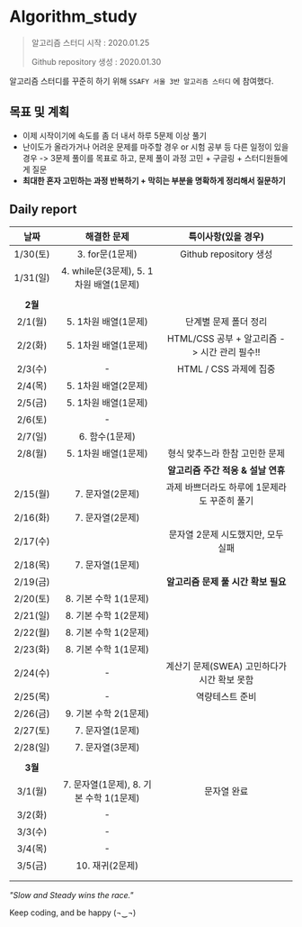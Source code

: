 # Algorithm_study

> 알고리즘 스터디 시작 : 2020.01.25
>
> Github repository 생성 : 2020.01.30



알고리즘 스터디를 꾸준히 하기 위해 `SSAFY 서울 3반 알고리즘 스터디` 에 참여했다.



## 목표 및 계획

- 이제 시작이기에 속도를 좀 더 내서 하루 5문제 이상 풀기
- 난이도가 올라가거나 어려운 문제를 마주할 경우 or 시험 공부 등 다른 일정이 있을 경우 -> 3문제 풀이를 목표로 하고, 문제 풀이 과정 고민 + 구글링 + 스터디원들에게 질문
- **최대한 혼자 고민하는 과정 반복하기 + 막히는 부분을 명확하게 정리해서 질문하기**



## Daily report

|   날짜   |               해결한 문제               |             특이사항(있을 경우)              |
| :------: | :-------------------------------------: | :------------------------------------------: |
| 1/30(토) |             3. for문(1문제)             |            Github repository 생성            |
| 1/31(일) | 4. while문(3문제), 5. 1차원 배열(1문제) |                                              |
|          |                                         |                                              |
| **2월**  |                                         |                                              |
| 2/1(월)  |          5. 1차원 배열(1문제)           |            단계별 문제 폴더 정리             |
| 2/2(화)  |          5. 1차원 배열(1문제)           | HTML/CSS 공부 + 알고리즘 -> 시간 관리 필수!! |
| 2/3(수)  |                    -                    |            HTML / CSS 과제에 집중            |
| 2/4(목)  |          5. 1차원 배열(2문제)           |                                              |
| 2/5(금)  |          5. 1차원 배열(1문제)           |                                              |
| 2/6(토)  |                    -                    |                                              |
| 2/7(일)  |             6. 함수(1문제)              |                                              |
| 2/8(월)  |          5. 1차원 배열(1문제)           |        형식 맞추느라 한참 고민한 문제        |
|          |                                         |      **알고리즘 주간 적응 & 설날 연휴**      |
| 2/15(월) |            7. 문자열(2문제)             | 과제 바쁘더라도 하루에 1문제라도 꾸준히 풀기 |
| 2/16(화) |            7. 문자열(2문제)             |                                              |
| 2/17(수) |                                         |      문자열 2문제 시도했지만, 모두 실패      |
| 2/18(목) |            7. 문자열(1문제)             |                                              |
| 2/19(금) |                                         |     **알고리즘 문제 풀 시간 확보 필요**      |
| 2/20(토) |          8. 기본 수학 1(1문제)          |                                              |
| 2/21(일) |          8. 기본 수학 1(2문제)          |                                              |
| 2/22(월) |          8. 기본 수학 1(2문제)          |                                              |
| 2/23(화) |          8. 기본 수학 1(1문제)          |                                              |
| 2/24(수) |                    -                    | 계산기 문제(SWEA) 고민하다가 시간 확보 못함  |
| 2/25(목) |                    -                    |               역량테스트 준비                |
| 2/26(금) |          9. 기본 수학 2(1문제)          |                                              |
| 2/27(토) |            7. 문자열(1문제)             |                                              |
| 2/28(일) |            7. 문자열(3문제)             |                                              |
|          |                                         |                                              |
| **3월**  |                                         |                                              |
| 3/1(월)  | 7. 문자열(1문제), 8. 기본 수학 1(1문제) |                 문자열 완료                  |
| 3/2(화)  |                    -                    |                                              |
| 3/3(수)  |                    -                    |                                              |
| 3/4(목)  |                    -                    |                                              |
| 3/5(금)  |             10. 재귀(2문제)             |                                              |
|          |                                         |                                              |
|          |                                         |                                              |



*"Slow and Steady wins the race."* 

Keep coding, and be happy (¬‿¬)